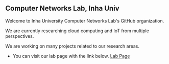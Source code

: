 ## Computer Networks Lab, Inha Univ

Welcome to Inha University Computer Networks Lab's GitHub organization.  

We are currently researching cloud computing and IoT from multiple perspectives.  

We are working on many projects related to our research areas.




* You can visit our lab page with the link below.
<a href="https://inha-cnlab.github.io">Lab Page</a>
